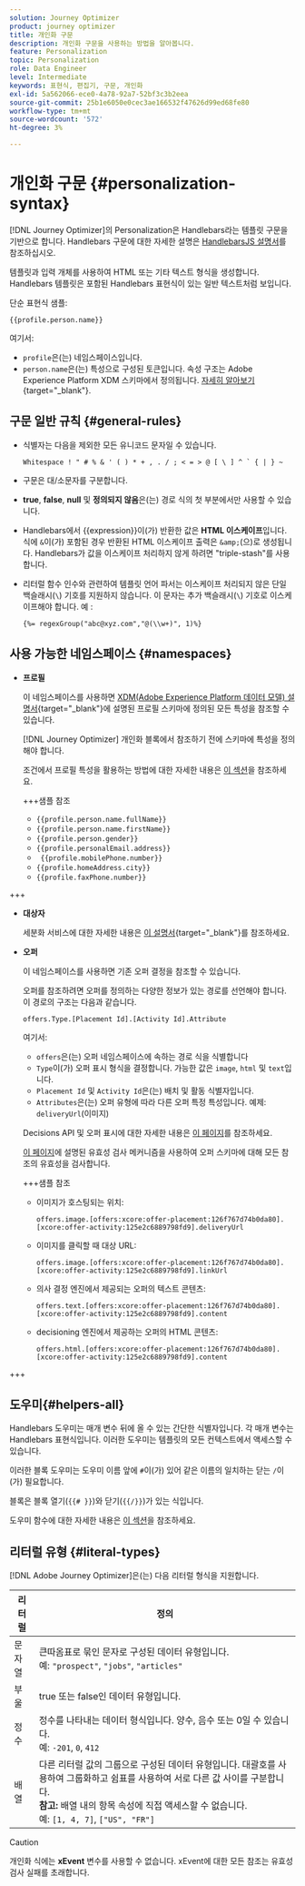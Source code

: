 ```yaml
---
solution: Journey Optimizer
product: journey optimizer
title: 개인화 구문
description: 개인화 구문을 사용하는 방법을 알아봅니다.
feature: Personalization
topic: Personalization
role: Data Engineer
level: Intermediate
keywords: 표현식, 편집기, 구문, 개인화
exl-id: 5a562066-ece0-4a78-92a7-52bf3c3b2eea
source-git-commit: 25b1e6050e0cec3ae166532f47626d99ed68fe80
workflow-type: tm+mt
source-wordcount: '572'
ht-degree: 3%

---
```


# 개인화 구문 {#personalization-syntax}

[!DNL Journey Optimizer]의 Personalization은 Handlebars라는 템플릿 구문을 기반으로 합니다. Handlebars 구문에 대한 자세한 설명은 [HandlebarsJS 설명서](https://handlebarsjs.com/)를 참조하십시오.

템플릿과 입력 개체를 사용하여 HTML 또는 기타 텍스트 형식을 생성합니다. Handlebars 템플릿은 포함된 Handlebars 표현식이 있는 일반 텍스트처럼 보입니다.

단순 표현식 샘플:

`{{profile.person.name}}`

여기서:

* `profile`은(는) 네임스페이스입니다.
* `person.name`은(는) 특성으로 구성된 토큰입니다. 속성 구조는 Adobe Experience Platform XDM 스키마에서 정의됩니다. [자세히 알아보기](https://experienceleague.adobe.com/docs/experience-platform/xdm/home.html?lang=ko-KR){target="_blank"}.

## 구문 일반 규칙 {#general-rules}

* 식별자는 다음을 제외한 모든 유니코드 문자일 수 있습니다.

  ```
  Whitespace ! " # % & ' ( ) * + , . / ; < = > @ [ \ ] ^ ` { | } ~
  ```

* 구문은 대/소문자를 구분합니다.

* **true**, **false**, **null** 및 **정의되지 않음**&#x200B;은(는) 경로 식의 첫 부분에서만 사용할 수 있습니다.

* Handlebars에서 {{expression}}이(가) 반환한 값은 **HTML 이스케이프**&#x200B;입니다. 식에 `&`이(가) 포함된 경우 반환된 HTML 이스케이프 출력은 `&amp;`(으)로 생성됩니다. Handlebars가 값을 이스케이프 처리하지 않게 하려면 &quot;triple-stash&quot;를 사용합니다.

* 리터럴 함수 인수와 관련하여 템플릿 언어 파서는 이스케이프 처리되지 않은 단일 백슬래시(`\`) 기호를 지원하지 않습니다. 이 문자는 추가 백슬래시(`\`) 기호로 이스케이프해야 합니다. 예 :

  `{%= regexGroup("abc@xyz.com","@(\\w+)", 1)%}`

## 사용 가능한 네임스페이스 {#namespaces}

* **프로필**

  이 네임스페이스를 사용하면 [XDM(Adobe Experience Platform 데이터 모델) 설명서](https://experienceleague.adobe.com/docs/experience-platform/xdm/home.html?lang=ko-KR){target="_blank"}에 설명된 프로필 스키마에 정의된 모든 특성을 참조할 수 있습니다.

  [!DNL Journey Optimizer] 개인화 블록에서 참조하기 전에 스키마에 특성을 정의해야 합니다.

  조건에서 프로필 특성을 활용하는 방법에 대한 자세한 내용은 [이 섹션](functions/helpers.md#if-function)을 참조하세요.

  +++샘플 참조

   * `{{profile.person.name.fullName}}`
   * `{{profile.person.name.firstName}}`
   * `{{profile.person.gender}}`
   * `{{profile.personalEmail.address}}`
   * ` {{profile.mobilePhone.number}}`
   * `{{profile.homeAddress.city}}`
   * `{{profile.faxPhone.number}}`

+++

* **대상자**

  세분화 서비스에 대한 자세한 내용은 [이 설명서](https://experienceleague.adobe.com/docs/experience-platform/segmentation/home.html?lang=ko){target="_blank"}를 참조하세요.

* **오퍼**

  이 네임스페이스를 사용하면 기존 오퍼 결정을 참조할 수 있습니다.

  오퍼를 참조하려면 오퍼를 정의하는 다양한 정보가 있는 경로를 선언해야 합니다. 이 경로의 구조는 다음과 같습니다.

  `offers.Type.[Placement Id].[Activity Id].Attribute`

  여기서:

   * `offers`은(는) 오퍼 네임스페이스에 속하는 경로 식을 식별합니다
   * `Type`이(가) 오퍼 표시 형식을 결정합니다. 가능한 값은 `image`, `html` 및 `text`입니다.
   * `Placement Id` 및 `Activity Id`은(는) 배치 및 활동 식별자입니다.
   * `Attributes`은(는) 오퍼 유형에 따라 다른 오퍼 특정 특성입니다. 예제: `deliveryUrl`(이미지)

  Decisions API 및 오퍼 표시에 대한 자세한 내용은 [이 페이지](../offers/api-reference/offer-delivery-api/decisioning-api.md)를 참조하세요.

  [이 페이지](../personalization/personalization-build-expressions.md)에 설명된 유효성 검사 메커니즘을 사용하여 오퍼 스키마에 대해 모든 참조의 유효성을 검사합니다.

  +++샘플 참조

   * 이미지가 호스팅되는 위치:

     `offers.image.[offers:xcore:offer-placement:126f767d74b0da80].[xcore:offer-activity:125e2c6889798fd9].deliveryUrl`

   * 이미지를 클릭할 때 대상 URL:

     `offers.image.[offers:xcore:offer-placement:126f767d74b0da80].[xcore:offer-activity:125e2c6889798fd9].linkUrl`

   * 의사 결정 엔진에서 제공되는 오퍼의 텍스트 콘텐츠:

     `offers.text.[offers:xcore:offer-placement:126f767d74b0da80].[xcore:offer-activity:125e2c6889798fd9].content`

   * decisioning 엔진에서 제공하는 오퍼의 HTML 콘텐츠:

     `offers.html.[offers:xcore:offer-placement:126f767d74b0da80].[xcore:offer-activity:125e2c6889798fd9].content`

+++

## 도우미{#helpers-all}

Handlebars 도우미는 매개 변수 뒤에 올 수 있는 간단한 식별자입니다. 각 매개 변수는 Handlebars 표현식입니다. 이러한 도우미는 템플릿의 모든 컨텍스트에서 액세스할 수 있습니다.

이러한 블록 도우미는 도우미 이름 앞에 `#`이(가) 있어 같은 이름의 일치하는 닫는 `/`이(가) 필요합니다.

블록은 블록 열기(`{{# }}`)와 닫기(`{{/}}`)가 있는 식입니다.

도우미 함수에 대한 자세한 내용은 [이 섹션](functions/helpers.md)을 참조하세요.

## 리터럴 유형 {#literal-types}

[!DNL Adobe Journey Optimizer]은(는) 다음 리터럴 형식을 지원합니다.

| 리터럴 | 정의 |
| ------- | ---------- |
| 문자열 | 큰따옴표로 묶인 문자로 구성된 데이터 유형입니다. <br>예: `"prospect"`, `"jobs"`, `"articles"` |
| 부울 | true 또는 false인 데이터 유형입니다. |
| 정수 | 정수를 나타내는 데이터 형식입니다. 양수, 음수 또는 0일 수 있습니다. <br>예: `-201`, `0`, `412` |
| 배열 | 다른 리터럴 값의 그룹으로 구성된 데이터 유형입니다. 대괄호를 사용하여 그룹화하고 쉼표를 사용하여 서로 다른 값 사이를 구분합니다. <br> **참고:** 배열 내의 항목 속성에 직접 액세스할 수 없습니다. <br> 예: `[1, 4, 7]`, `["US", "FR"]` |

>[!CAUTION]
>
>개인화 식에는 **xEvent** 변수를 사용할 수 없습니다. xEvent에 대한 모든 참조는 유효성 검사 실패를 초래합니다.
